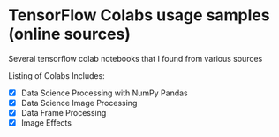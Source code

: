 # TensorFlow Colabs usage samples (online sources)
Several tensorflow colab notebooks that I found  from various sources


Listing of Colabs Includes:
- [X] Data Science Processing with NumPy Pandas
- [X] Data Science Image Processing
- [X] Data Frame Processing
- [X] Image Effects

